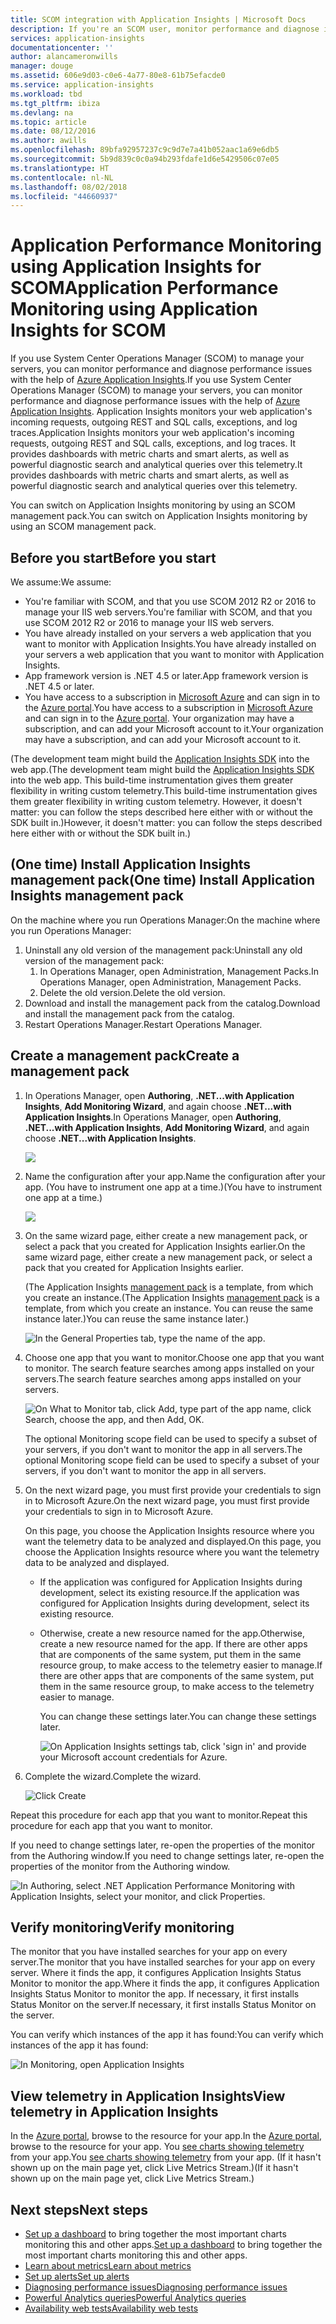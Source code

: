 ```yaml
---
title: SCOM integration with Application Insights | Microsoft Docs
description: If you're an SCOM user, monitor performance and diagnose issues with Application Insights. Comprehensive dashboards, smart alerts, powerful diagnostic tools and analysis queries.
services: application-insights
documentationcenter: ''
author: alancameronwills
manager: douge
ms.assetid: 606e9d03-c0e6-4a77-80e8-61b75efacde0
ms.service: application-insights
ms.workload: tbd
ms.tgt_pltfrm: ibiza
ms.devlang: na
ms.topic: article
ms.date: 08/12/2016
ms.author: awills
ms.openlocfilehash: 89bfa92957237c9c9d7e7a41b052aac1a69e6db5
ms.sourcegitcommit: 5b9d839c0c0a94b293fdafe1d6e5429506c07e05
ms.translationtype: HT
ms.contentlocale: nl-NL
ms.lasthandoff: 08/02/2018
ms.locfileid: "44660937"
---
```

# <a name="application-performance-monitoring-using-application-insights-for-scom"></a><span data-ttu-id="166d3-104">Application Performance Monitoring using Application Insights for SCOM</span><span class="sxs-lookup"><span data-stu-id="166d3-104">Application Performance Monitoring using Application Insights for SCOM</span></span>
<span data-ttu-id="166d3-105">If you use System Center Operations Manager (SCOM) to manage your servers, you can monitor performance and diagnose performance issues with the help of [Azure Application Insights](app-insights-asp-net.md).</span><span class="sxs-lookup"><span data-stu-id="166d3-105">If you use System Center Operations Manager (SCOM) to manage your servers, you can monitor performance and diagnose performance issues with the help of [Azure Application Insights](app-insights-asp-net.md).</span></span> <span data-ttu-id="166d3-106">Application Insights monitors your web application's incoming requests, outgoing REST and SQL calls, exceptions, and log traces.</span><span class="sxs-lookup"><span data-stu-id="166d3-106">Application Insights monitors your web application's incoming requests, outgoing REST and SQL calls, exceptions, and log traces.</span></span> <span data-ttu-id="166d3-107">It provides dashboards with metric charts and smart alerts, as well as powerful diagnostic search and analytical queries over this telemetry.</span><span class="sxs-lookup"><span data-stu-id="166d3-107">It provides dashboards with metric charts and smart alerts, as well as powerful diagnostic search and analytical queries over this telemetry.</span></span> 

<span data-ttu-id="166d3-108">You can switch on Application Insights monitoring by using an SCOM management pack.</span><span class="sxs-lookup"><span data-stu-id="166d3-108">You can switch on Application Insights monitoring by using an SCOM management pack.</span></span>

## <a name="before-you-start"></a><span data-ttu-id="166d3-109">Before you start</span><span class="sxs-lookup"><span data-stu-id="166d3-109">Before you start</span></span>
<span data-ttu-id="166d3-110">We assume:</span><span class="sxs-lookup"><span data-stu-id="166d3-110">We assume:</span></span>

* <span data-ttu-id="166d3-111">You're familiar with SCOM, and that you use SCOM 2012 R2 or 2016 to manage your IIS web servers.</span><span class="sxs-lookup"><span data-stu-id="166d3-111">You're familiar with SCOM, and that you use SCOM 2012 R2 or 2016 to manage your IIS web servers.</span></span>
* <span data-ttu-id="166d3-112">You have already installed on your servers a web application that you want to monitor with Application Insights.</span><span class="sxs-lookup"><span data-stu-id="166d3-112">You have already installed on your servers a web application that you want to monitor with Application Insights.</span></span>
* <span data-ttu-id="166d3-113">App framework version is .NET 4.5 or later.</span><span class="sxs-lookup"><span data-stu-id="166d3-113">App framework version is .NET 4.5 or later.</span></span>
* <span data-ttu-id="166d3-114">You have access to a subscription in [Microsoft Azure](https://azure.com) and can sign in to the [Azure portal](https://portal.azure.com).</span><span class="sxs-lookup"><span data-stu-id="166d3-114">You have access to a subscription in [Microsoft Azure](https://azure.com) and can sign in to the [Azure portal](https://portal.azure.com).</span></span> <span data-ttu-id="166d3-115">Your organization may have a subscription, and can add your Microsoft account to it.</span><span class="sxs-lookup"><span data-stu-id="166d3-115">Your organization may have a subscription, and can add your Microsoft account to it.</span></span>

<span data-ttu-id="166d3-116">(The development team might build the [Application Insights SDK](app-insights-asp-net.md) into the web app.</span><span class="sxs-lookup"><span data-stu-id="166d3-116">(The development team might build the [Application Insights SDK](app-insights-asp-net.md) into the web app.</span></span> <span data-ttu-id="166d3-117">This build-time instrumentation gives them greater flexibility in writing custom telemetry.</span><span class="sxs-lookup"><span data-stu-id="166d3-117">This build-time instrumentation gives them greater flexibility in writing custom telemetry.</span></span> <span data-ttu-id="166d3-118">However, it doesn't matter: you can follow the steps described here either with or without the SDK built in.)</span><span class="sxs-lookup"><span data-stu-id="166d3-118">However, it doesn't matter: you can follow the steps described here either with or without the SDK built in.)</span></span>

## <a name="one-time-install-application-insights-management-pack"></a><span data-ttu-id="166d3-119">(One time) Install Application Insights management pack</span><span class="sxs-lookup"><span data-stu-id="166d3-119">(One time) Install Application Insights management pack</span></span>
<span data-ttu-id="166d3-120">On the machine where you run Operations Manager:</span><span class="sxs-lookup"><span data-stu-id="166d3-120">On the machine where you run Operations Manager:</span></span>

1. <span data-ttu-id="166d3-121">Uninstall any old version of the management pack:</span><span class="sxs-lookup"><span data-stu-id="166d3-121">Uninstall any old version of the management pack:</span></span>
   1. <span data-ttu-id="166d3-122">In Operations Manager, open Administration, Management Packs.</span><span class="sxs-lookup"><span data-stu-id="166d3-122">In Operations Manager, open Administration, Management Packs.</span></span> 
   2. <span data-ttu-id="166d3-123">Delete the old version.</span><span class="sxs-lookup"><span data-stu-id="166d3-123">Delete the old version.</span></span>
2. <span data-ttu-id="166d3-124">Download and install the management pack from the catalog.</span><span class="sxs-lookup"><span data-stu-id="166d3-124">Download and install the management pack from the catalog.</span></span>
3. <span data-ttu-id="166d3-125">Restart Operations Manager.</span><span class="sxs-lookup"><span data-stu-id="166d3-125">Restart Operations Manager.</span></span>

## <a name="create-a-management-pack"></a><span data-ttu-id="166d3-126">Create a management pack</span><span class="sxs-lookup"><span data-stu-id="166d3-126">Create a management pack</span></span>
1. <span data-ttu-id="166d3-127">In Operations Manager, open **Authoring**, **.NET...with Application Insights**, **Add Monitoring Wizard**, and again choose **.NET...with Application Insights**.</span><span class="sxs-lookup"><span data-stu-id="166d3-127">In Operations Manager, open **Authoring**, **.NET...with Application Insights**, **Add Monitoring Wizard**, and again choose **.NET...with Application Insights**.</span></span>
   
    ![](https://docstestmedia1.blob.core.windows.net/azure-media/articles/application-insights/media/app-insights-scom/020.png)
2. <span data-ttu-id="166d3-128">Name the configuration after your app.</span><span class="sxs-lookup"><span data-stu-id="166d3-128">Name the configuration after your app.</span></span> <span data-ttu-id="166d3-129">(You have to instrument one app at a time.)</span><span class="sxs-lookup"><span data-stu-id="166d3-129">(You have to instrument one app at a time.)</span></span>
   
    ![](https://docstestmedia1.blob.core.windows.net/azure-media/articles/application-insights/media/app-insights-scom/030.png)
3. <span data-ttu-id="166d3-130">On the same wizard page, either create a new management pack, or select a pack that you created for Application Insights earlier.</span><span class="sxs-lookup"><span data-stu-id="166d3-130">On the same wizard page, either create a new management pack, or select a pack that you created for Application Insights earlier.</span></span>
   
     <span data-ttu-id="166d3-131">(The Application Insights [management pack](https://technet.microsoft.com/library/cc974491.aspx) is a template, from which you create an instance.</span><span class="sxs-lookup"><span data-stu-id="166d3-131">(The Application Insights [management pack](https://technet.microsoft.com/library/cc974491.aspx) is a template, from which you create an instance.</span></span> <span data-ttu-id="166d3-132">You can reuse the same instance later.)</span><span class="sxs-lookup"><span data-stu-id="166d3-132">You can reuse the same instance later.)</span></span>

    ![In the General Properties tab, type the name of the app.](https://docstestmedia1.blob.core.windows.net/azure-media/articles/application-insights/media/app-insights-scom/040.png)

1. <span data-ttu-id="166d3-136">Choose one app that you want to monitor.</span><span class="sxs-lookup"><span data-stu-id="166d3-136">Choose one app that you want to monitor.</span></span> <span data-ttu-id="166d3-137">The search feature searches among apps installed on your servers.</span><span class="sxs-lookup"><span data-stu-id="166d3-137">The search feature searches among apps installed on your servers.</span></span>
   
    ![On What to Monitor tab, click Add, type part of the app name, click Search, choose the app, and then Add, OK.](https://docstestmedia1.blob.core.windows.net/azure-media/articles/application-insights/media/app-insights-scom/050.png)
   
    <span data-ttu-id="166d3-139">The optional Monitoring scope field can be used to specify a subset of your servers, if you don't want to monitor the app in all servers.</span><span class="sxs-lookup"><span data-stu-id="166d3-139">The optional Monitoring scope field can be used to specify a subset of your servers, if you don't want to monitor the app in all servers.</span></span>
2. <span data-ttu-id="166d3-140">On the next wizard page, you must first provide your credentials to sign in to Microsoft Azure.</span><span class="sxs-lookup"><span data-stu-id="166d3-140">On the next wizard page, you must first provide your credentials to sign in to Microsoft Azure.</span></span>
   
    <span data-ttu-id="166d3-141">On this page, you choose the Application Insights resource where you want the telemetry data to be analyzed and displayed.</span><span class="sxs-lookup"><span data-stu-id="166d3-141">On this page, you choose the Application Insights resource where you want the telemetry data to be analyzed and displayed.</span></span> 
   
   * <span data-ttu-id="166d3-142">If the application was configured for Application Insights during development, select its existing resource.</span><span class="sxs-lookup"><span data-stu-id="166d3-142">If the application was configured for Application Insights during development, select its existing resource.</span></span>
   * <span data-ttu-id="166d3-143">Otherwise, create a new resource named for the app.</span><span class="sxs-lookup"><span data-stu-id="166d3-143">Otherwise, create a new resource named for the app.</span></span> <span data-ttu-id="166d3-144">If there are other apps that are components of the same system, put them in the same resource group, to make access to the telemetry easier to manage.</span><span class="sxs-lookup"><span data-stu-id="166d3-144">If there are other apps that are components of the same system, put them in the same resource group, to make access to the telemetry easier to manage.</span></span>
     
     <span data-ttu-id="166d3-145">You can change these settings later.</span><span class="sxs-lookup"><span data-stu-id="166d3-145">You can change these settings later.</span></span>
     
     ![On Application Insights settings tab, click 'sign in' and provide your Microsoft account credentials for Azure.](https://docstestmedia1.blob.core.windows.net/azure-media/articles/application-insights/media/app-insights-scom/060.png)
3. <span data-ttu-id="166d3-148">Complete the wizard.</span><span class="sxs-lookup"><span data-stu-id="166d3-148">Complete the wizard.</span></span>
   
    ![Click Create](https://docstestmedia1.blob.core.windows.net/azure-media/articles/application-insights/media/app-insights-scom/070.png)

<span data-ttu-id="166d3-150">Repeat this procedure for each app that you want to monitor.</span><span class="sxs-lookup"><span data-stu-id="166d3-150">Repeat this procedure for each app that you want to monitor.</span></span>

<span data-ttu-id="166d3-151">If you need to change settings later, re-open the properties of the monitor from the Authoring window.</span><span class="sxs-lookup"><span data-stu-id="166d3-151">If you need to change settings later, re-open the properties of the monitor from the Authoring window.</span></span>

![In Authoring, select .NET Application Performance Monitoring with Application Insights, select your monitor, and click Properties.](https://docstestmedia1.blob.core.windows.net/azure-media/articles/application-insights/media/app-insights-scom/080.png)

## <a name="verify-monitoring"></a><span data-ttu-id="166d3-153">Verify monitoring</span><span class="sxs-lookup"><span data-stu-id="166d3-153">Verify monitoring</span></span>
<span data-ttu-id="166d3-154">The monitor that you have installed searches for your app on every server.</span><span class="sxs-lookup"><span data-stu-id="166d3-154">The monitor that you have installed searches for your app on every server.</span></span> <span data-ttu-id="166d3-155">Where it finds the app, it configures Application Insights Status Monitor to monitor the app.</span><span class="sxs-lookup"><span data-stu-id="166d3-155">Where it finds the app, it configures Application Insights Status Monitor to monitor the app.</span></span> <span data-ttu-id="166d3-156">If necessary, it first installs Status Monitor on the server.</span><span class="sxs-lookup"><span data-stu-id="166d3-156">If necessary, it first installs Status Monitor on the server.</span></span>

<span data-ttu-id="166d3-157">You can verify which instances of the app it has found:</span><span class="sxs-lookup"><span data-stu-id="166d3-157">You can verify which instances of the app it has found:</span></span>

![In Monitoring, open Application Insights](https://docstestmedia1.blob.core.windows.net/azure-media/articles/application-insights/media/app-insights-scom/100.png)

## <a name="view-telemetry-in-application-insights"></a><span data-ttu-id="166d3-159">View telemetry in Application Insights</span><span class="sxs-lookup"><span data-stu-id="166d3-159">View telemetry in Application Insights</span></span>
<span data-ttu-id="166d3-160">In the [Azure portal](https://portal.azure.com), browse to the resource for your app.</span><span class="sxs-lookup"><span data-stu-id="166d3-160">In the [Azure portal](https://portal.azure.com), browse to the resource for your app.</span></span> <span data-ttu-id="166d3-161">You [see charts showing telemetry](app-insights-dashboards.md) from your app.</span><span class="sxs-lookup"><span data-stu-id="166d3-161">You [see charts showing telemetry](app-insights-dashboards.md) from your app.</span></span> <span data-ttu-id="166d3-162">(If it hasn't shown up on the main page yet, click Live Metrics Stream.)</span><span class="sxs-lookup"><span data-stu-id="166d3-162">(If it hasn't shown up on the main page yet, click Live Metrics Stream.)</span></span>

## <a name="next-steps"></a><span data-ttu-id="166d3-163">Next steps</span><span class="sxs-lookup"><span data-stu-id="166d3-163">Next steps</span></span>
* <span data-ttu-id="166d3-164">[Set up a dashboard](app-insights-dashboards.md) to bring together the most important charts monitoring this and other apps.</span><span class="sxs-lookup"><span data-stu-id="166d3-164">[Set up a dashboard](app-insights-dashboards.md) to bring together the most important charts monitoring this and other apps.</span></span>
* [<span data-ttu-id="166d3-165">Learn about metrics</span><span class="sxs-lookup"><span data-stu-id="166d3-165">Learn about metrics</span></span>](app-insights-metrics-explorer.md)
* [<span data-ttu-id="166d3-166">Set up alerts</span><span class="sxs-lookup"><span data-stu-id="166d3-166">Set up alerts</span></span>](app-insights-alerts.md)
* [<span data-ttu-id="166d3-167">Diagnosing performance issues</span><span class="sxs-lookup"><span data-stu-id="166d3-167">Diagnosing performance issues</span></span>](app-insights-detect-triage-diagnose.md)
* [<span data-ttu-id="166d3-168">Powerful Analytics queries</span><span class="sxs-lookup"><span data-stu-id="166d3-168">Powerful Analytics queries</span></span>](app-insights-analytics.md)
* [<span data-ttu-id="166d3-169">Availability web tests</span><span class="sxs-lookup"><span data-stu-id="166d3-169">Availability web tests</span></span>](app-insights-monitor-web-app-availability.md)










